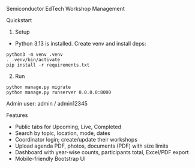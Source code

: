 Semiconductor EdTech Workshop Management

Quickstart

1. Setup

- Python 3.13 is installed. Create venv and install deps:

```
python3 -m venv .venv
. .venv/bin/activate
pip install -r requirements.txt
```

2. Run

```
python manage.py migrate
python manage.py runserver 0.0.0.0:8000
```

Admin user: admin / admin12345

Features

- Public tabs for Upcoming, Live, Completed
- Search by topic, location, mode, dates
- Coordinator login; create/update their workshops
- Upload agenda PDF, photos, documents (PDF) with size limits
- Dashboard with year-wise counts, participants total, Excel/PDF export
- Mobile-friendly Bootstrap UI
